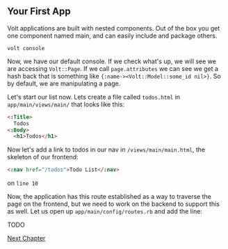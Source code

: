 ## Your First App
Volt applications are built with nested components. Out of the box you get one component
named main, and can easily include and package others. 

`volt console`

Now, we have our default console. If we check what's up, we will see we are accessing
`Volt::Page`. If we call `page.attributes` we can see we get a hash back that is something
like `{:name-><Volt::Model::some_id nil>}`. So by default, we are manipulating a page.

Let's start our list now. Lets create a file called `todos.html` in `app/main/views/main/`
that looks like this:

```HTML
<:Title>
  Todos
<:Body>
  <h1>Todos</h1>
```

Now let's add a link to todos in our nav in `/views/main/main.html`, the skeleton of our
frontend:

```HTML
<:nav href="/todos">Todo List</:nav>
```
on `line 10`

Now, the application has this route established as a way to traverse the page on the
frontend, but we need to work on the backend to support this as well. Let us open up
`app/main/config/routes.rb` and add the line:

TODO 

[Next Chapter](/aside_1.md)

